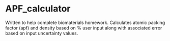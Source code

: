 # APF_calculator
Written to help complete biomaterials homework.
Calculates atomic packing factor (apf) and density based on % user input along with associated error based on input uncertainty values.
